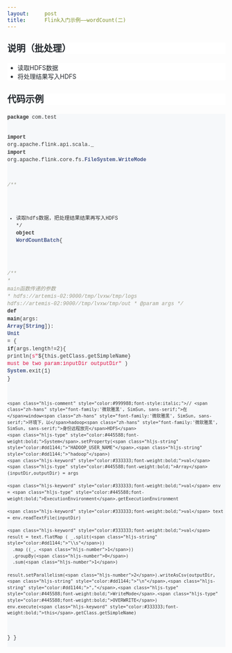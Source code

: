 ```yaml
---
layout:     post
title:      Flink入门示例——wordCount(二)
---
```

<div id="article_content" class="article_content clearfix csdn-tracking-statistics" data-pid="blog" data-mod="popu_307" data-dsm="post">
								            <link rel="stylesheet" href="https://csdnimg.cn/release/phoenix/template/css/ck_htmledit_views-f76675cdea.css">
						<div class="htmledit_views" id="content_views">
                <h3 style="font-size:1.5em;font-weight:600;line-height:1.25;color:rgb(36,41,46);font-family:'-apple-system', BlinkMacSystemFont, '微软雅黑', 'PingFang SC', Helvetica, Tahoma, Arial, 'Hiragino Sans GB', 'Microsoft YaHei', SimSun, '宋体', Heiti, '黑体', sans-serif;font-style:normal;letter-spacing:normal;text-indent:0px;text-transform:none;word-spacing:0px;background-color:rgb(255,255,255);">说明（批处理）</h3><ul style="color:rgb(36,41,46);font-family:'-apple-system', BlinkMacSystemFont, '微软雅黑', 'PingFang SC', Helvetica, Tahoma, Arial, 'Hiragino Sans GB', 'Microsoft YaHei', SimSun, '宋体', Heiti, '黑体', sans-serif;font-size:14px;font-style:normal;font-weight:normal;letter-spacing:normal;text-indent:0px;text-transform:none;word-spacing:0px;background-color:rgb(255,255,255);"><li>读取HDFS数据</li><li>将处理结果写入HDFS</li></ul><h3 style="font-size:1.5em;font-weight:600;line-height:1.25;color:rgb(36,41,46);font-family:'-apple-system', BlinkMacSystemFont, '微软雅黑', 'PingFang SC', Helvetica, Tahoma, Arial, 'Hiragino Sans GB', 'Microsoft YaHei', SimSun, '宋体', Heiti, '黑体', sans-serif;font-style:normal;letter-spacing:normal;text-indent:0px;text-transform:none;word-spacing:0px;background-color:rgb(255,255,255);">代码示例</h3><pre style="font-family:'SFMono-Regular', Consolas, 'Liberation Mono', Menlo, Courier, monospace;font-size:11.9px;font-style:normal;font-variant:normal;font-weight:normal;line-height:1.45;background-color:rgb(246,248,250);color:rgb(36,41,46);letter-spacing:normal;text-indent:0px;text-transform:none;word-spacing:0px;"><code class="hljs" style="color:rgb(51,51,51);background:transparent;font-family:'SFMono-Regular', Consolas, 'Liberation Mono', Menlo, Courier, monospace, sans-serif;font-size:11.9px;border:0px;line-height:inherit;"><span class="hljs-keyword" style="color:#333333;font-weight:bold;">package</span> com.test

<span class="hljs-keyword" style="color:#333333;font-weight:bold;">import</span> org.apache.flink.api.scala._
<span class="hljs-keyword" style="color:#333333;font-weight:bold;">import</span> org.apache.flink.core.fs.<span class="hljs-type" style="color:#445588;font-weight:bold;">FileSystem</span>.<span class="hljs-type" style="color:#445588;font-weight:bold;">WriteMode</span>

<span class="hljs-comment" style="color:#999988;font-style:italic;">/**
  * <span class="zh-hans" style="font-family:'微软雅黑', SimSun, sans-serif;">读取</span>hdfs<span class="zh-hans" style="font-family:'微软雅黑', SimSun, sans-serif;">数据，把处理结果结果再写入</span>HDFS
  */</span>
<span class="hljs-class"><span class="hljs-keyword" style="color:#333333;font-weight:bold;">object</span> <span class="hljs-title" style="color:#445588;font-weight:bold;">WordCountBatch</span></span>{

  <span class="hljs-comment" style="color:#999988;font-style:italic;">/**
    * main<span class="zh-hans" style="font-family:'微软雅黑', SimSun, sans-serif;">函数传递的参数</span>
    * hdfs://artemis-02:9000/tmp/lvxw/tmp/logs  hdfs://artemis-02:9000//tmp/lvxw/tmp/out
    * @param args
    */</span>
  <span class="hljs-function"><span class="hljs-keyword" style="color:#333333;font-weight:bold;">def</span> <span class="hljs-title" style="font-weight:bold;">main</span></span>(args: <span class="hljs-type" style="color:#445588;font-weight:bold;">Array</span>[<span class="hljs-type" style="color:#445588;font-weight:bold;">String</span>]): <span class="hljs-type" style="color:#445588;font-weight:bold;">Unit</span> = {
    <span class="hljs-keyword" style="color:#333333;font-weight:bold;">if</span>(args.length!=<span class="hljs-number">2</span>){
      println(<span class="hljs-string" style="color:#dd1144;">s"<span class="hljs-subst" style="color:#333333;font-weight:normal;">${this.getClass.getSimpleName}</span> must be two param:inputDir outputDir"</span> )
      <span class="hljs-type" style="color:#445588;font-weight:bold;">System</span>.exit(<span class="hljs-number">1</span>)
    }

    <span class="hljs-comment" style="color:#999988;font-style:italic;">// <span class="zh-hans" style="font-family:'微软雅黑', SimSun, sans-serif;">在</span>window<span class="zh-hans" style="font-family:'微软雅黑', SimSun, sans-serif;">环境下，以</span>hadoop<span class="zh-hans" style="font-family:'微软雅黑', SimSun, sans-serif;">身份远程放完</span>HDFS</span>
    <span class="hljs-type" style="color:#445588;font-weight:bold;">System</span>.setProperty(<span class="hljs-string" style="color:#dd1144;">"HADOOP_USER_NAME"</span>,<span class="hljs-string" style="color:#dd1144;">"hadoop"</span>)
    <span class="hljs-keyword" style="color:#333333;font-weight:bold;">val</span> <span class="hljs-type" style="color:#445588;font-weight:bold;">Array</span>(inputDir,outputDir) = args

    <span class="hljs-keyword" style="color:#333333;font-weight:bold;">val</span> env = <span class="hljs-type" style="color:#445588;font-weight:bold;">ExecutionEnvironment</span>.getExecutionEnvironment

    <span class="hljs-keyword" style="color:#333333;font-weight:bold;">val</span> text = env.readTextFile(inputDir)

    <span class="hljs-keyword" style="color:#333333;font-weight:bold;">val</span> result = text.flatMap ( _.split(<span class="hljs-string" style="color:#dd1144;">"\\s"</span>))
      .map ((_, <span class="hljs-number">1</span>))
      .groupBy(<span class="hljs-number">0</span>)
      .sum(<span class="hljs-number">1</span>)

    result.setParallelism(<span class="hljs-number">2</span>).writeAsCsv(outputDir,<span class="hljs-string" style="color:#dd1144;">"\n"</span>,<span class="hljs-string" style="color:#dd1144;">","</span>,<span class="hljs-type" style="color:#445588;font-weight:bold;">WriteMode</span>.<span class="hljs-type" style="color:#445588;font-weight:bold;">OVERWRITE</span>)
    env.execute(<span class="hljs-keyword" style="color:#333333;font-weight:bold;">this</span>.getClass.getSimpleName)

  }
}
</code></pre><br>            </div>
                </div>